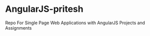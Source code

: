 # AngularJS-pritesh
 Repo For Single Page Web Applications with AngularJS 
 Projects and Assignments
